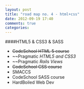 ```yaml
---
layout: post
title: "road map no. 4 - html+css"
date: 2012-09-19 17:40
comments: true
categories: 
---
```


####HTML5 & CSS3 & SASS
- ~~CodeSchool HTML 5 course~~
- ~~Pragmatic _HTML5 and CSS3_
- ~~Pragmatic _Rails Views_
- ~~CodeSchool CSS course~~
- SMACCS
- CodeSchool SASS course 
- HardBoiled Web Dev
